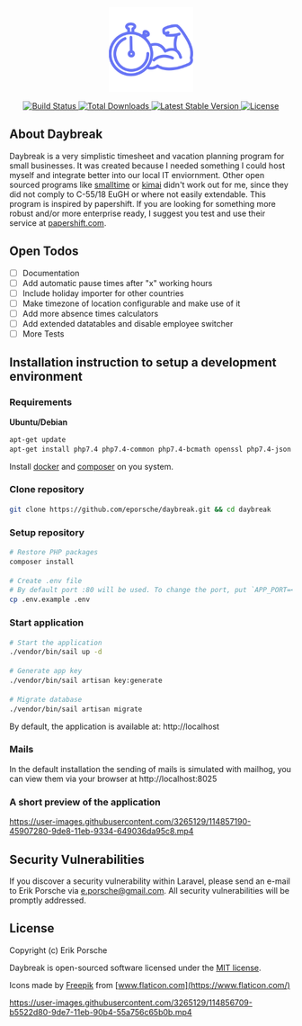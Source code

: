 <p align="center"><img width="150px" src="/resources/logo_purple.svg" alt="Logo Daybreak"></p>
<p align="center">
    <a href="https://github.com/eporsche/daybreak/actions">
        <img src="https://github.com/eporsche/daybreak/workflows/tests/badge.svg" alt="Build Status">
    </a>
    <a href="https://packagist.org/packages/daybreak/daybreak">
        <img src="https://img.shields.io/packagist/dt/daybreak/daybreak" alt="Total Downloads">
    </a>
    <a href="https://packagist.org/packages/daybreak/daybreak">
        <img src="https://img.shields.io/packagist/v/daybreak/daybreak" alt="Latest Stable Version">
    </a>
    <a href="https://packagist.org/packages/daybreak/daybreak">
        <img src="https://img.shields.io/packagist/l/daybreak/daybreak" alt="License">
    </a>
</p>

## About Daybreak

Daybreak is a very simplistic timesheet and vacation planning program for small businesses. It was created because I needed something I could host myself and integrate better into our local IT enviornment. Other open sourced programs like [smalltime](https://www.small.li/) or [kimai](https://www.kimai.org/) didn't work out for me, since they did not comply to C-55/18 EuGH or where not easily extendable.
This program is inspired by papershift. If you are looking for something more robust and/or more enterprise ready, I suggest you test and use their service at [papershift.com](https://papershift.com).

## Open Todos

- [ ] Documentation
- [ ] Add automatic pause times after "x" working hours
- [ ] Include holiday importer for other countries
- [ ] Make timezone of location configurable and make use of it
- [ ] Add more absence times calculators
- [ ] Add extended datatables and disable employee switcher
- [ ] More Tests

## Installation instruction to setup a development environment

### Requirements

**Ubuntu/Debian**

```bash
apt-get update
apt-get install php7.4 php7.4-common php7.4-bcmath openssl php7.4-json php7.4-mbstring php7.4-xml

```

Install [docker](https://docs.docker.com/get-docker/) and [composer](https://getcomposer.org/download/) on you system.

### Clone repository

```bash
git clone https://github.com/eporsche/daybreak.git && cd daybreak
```

### Setup repository

```bash
# Restore PHP packages
composer install

# Create .env file
# By default port :80 will be used. To change the port, put `APP_PORT=<port>` into the .env config file
cp .env.example .env
```

### Start application

```bash
# Start the application
./vendor/bin/sail up -d

# Generate app key
./vendor/bin/sail artisan key:generate

# Migrate database
./vendor/bin/sail artisan migrate
```

By default, the application is available at: http://localhost

### Mails

In the default installation the sending of mails is simulated with mailhog, you can view them via your browser at http://localhost:8025

### A short preview of the application

https://user-images.githubusercontent.com/3265129/114857190-45907280-9de8-11eb-9334-649036da95c8.mp4

## Security Vulnerabilities

If you discover a security vulnerability within Laravel, please send an e-mail to Erik Porsche via [e.porsche@gmail.com](mailto:e.porsche@gmail.com). All security vulnerabilities will be promptly addressed.

## License

Copyright (c) Erik Porsche

Daybreak is open-sourced software licensed under the [MIT license](https://opensource.org/licenses/MIT).

Icons made by [Freepik](https://www.freepik.com) from [www.flaticon.com](https://www.flaticon.com/)

https://user-images.githubusercontent.com/3265129/114856709-b5522d80-9de7-11eb-90b4-55a756c65b0b.mp4


